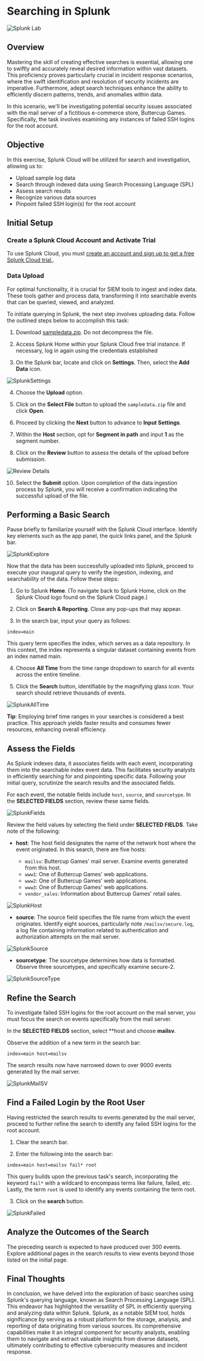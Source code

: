 # Searching in Splunk

![Splunk Lab](https://i.imgur.com/WOQooiE.png)

## Overview

Mastering the skill of creating effective searches is essential, allowing one to swiftly and accurately reveal desired information within vast datasets. This proficiency proves particularly crucial in incident response scenarios, where the swift identification and resolution of security incidents are imperative. Furthermore, adept search techniques enhance the ability to efficiently discern patterns, trends, and anomalies within data.

In this scenario, we'll be investigating potential security issues associated with the mail server of a fictitious e-commerce store, Buttercup Games. Specifically, the task involves examining any instances of failed SSH logins for the root account.

## Objective

In this exercise, Splunk Cloud will be utilized for search and investigation, allowing us to:

- Upload sample log data
- Search through indexed data using Search Processing Language (SPL)
- Assess search results
- Recognize various data sources
- Pinpoint failed SSH login(s) for the root account

## Initial Setup

### Create a Splunk Cloud Account and Activate Trial

To use Splunk Cloud, you must [create an account and sign up to get a free Splunk Cloud trial.](https://github.com/sindycp/Searching-in-Splunk-/blob/main/Splunk%20Account%20Sign-up.md).

### Data Upload

For optimal functionality, it is crucial for SIEM tools to ingest and index data. These tools gather and process data, transforming it into searchable events that can be queried, viewed, and analyzed.

To initiate querying in Splunk, the next step involves uploading data. Follow the outlined steps below to accomplish this task:

1. Download [sampledata.zip](https://github.com/sindycp/Searching-in-Splunk-/blob/main/sampledata.zip). Do not decompress the file.

2. Access Splunk Home within your Splunk Cloud free trial instance. If necessary, log in again using the credentials established

3. On the Splunk bar, locate and click on **Settings**. Then, select the **Add Data** icon.

![SplunkSettings](https://i.imgur.com/I5h4Coh.png)

4. Choose the **Upload** option.

5. Click on the **Select File** button to upload the `sampledata.zip` file and click **Open**.

6. Proceed by clicking the **Next** button to advance to **Input Settings**.

7. Within the **Host** section, opt for **Segment in path** and input **1** as the segment number.

9. Click on the **Review** button to assess the details of the upload before submission. 

![Review Details](https://i.imgur.com/FQA7yoc.png)

10. Select the **Submit** option. Upon completion of the data ingestion process by Splunk, you will receive a confirmation indicating the successful upload of the file.

## Performing a Basic Search

Pause briefly to familiarize yourself with the Splunk Cloud interface. Identify key elements such as the app panel, the quick links panel, and the Splunk bar.

![SplunkExplore](https://i.imgur.com/erTKRiA.png)

Now that the data has been successfully uploaded into Splunk, proceed to execute your inaugural query to verify the ingestion, indexing, and searchability of the data. Follow these steps:

1. Go to Splunk **Home**. (To navigate back to Splunk Home, click on the Splunk Cloud logo found on the Splunk Cloud page.)

2. Click on **Search & Reporting**. Close any pop-ups that may appear.

3. In the search bar, input your query as follows:
```SPL
index=main
```
This query term specifies the index, which serves as a data repository. In this context, the index represents a singular dataset containing events from an index named main.

4. Choose **All Time** from the time range dropdown to search for all events across the entire timeline.

5. Click the **Search** button, identifiable by the magnifying glass icon. Your search should retrieve thousands of events.

![SplunkAllTime](https://i.imgur.com/4y7izUd.png)

**Tip**: Employing brief time ranges in your searches is considered a best practice. This approach yields faster results and consumes fewer resources, enhancing overall efficiency.

## Assess the Fields

As Splunk indexes data, it associates fields with each event, incorporating them into the searchable index event data. This facilitates security analysts in efficiently searching for and pinpointing specific data. Following your initial query, scrutinize the search results and the associated fields.

For each event, the notable fields include `host`, `source`, and `sourcetype`. In the **SELECTED FIELDS** section, review these same fields.

![SplunkFields](https://i.imgur.com/fyPmvyV.png)

Review the field values by selecting the field under **SELECTED FIELDS**. Take note of the following:

- **host**: The host field designates the name of the network host where the event originated. In this search, there are five hosts:

  - `mailsv`: Buttercup Games' mail server. Examine events generated from this host.
  - `www1`: One of Buttercup Games' web applications.
  - `www2`: One of Buttercup Games' web applications.
  - `www3`: One of Buttercup Games' web applications.
  - `vendor_sales`: Information about Buttercup Games' retail sales.

![SplunkHost](https://i.imgur.com/ebozYaZ.png)
- **source**: The source field specifies the file name from which the event originates. Identify eight sources, particularly note `/mailsv/secure.log`, a log file containing information related to authentication and authorization attempts on the mail server.

![SplunkSource](https://i.imgur.com/ymMbqwv.png)

- **sourcetype**: The sourcetype determines how data is formatted. Observe three sourcetypes, and specifically examine secure-2.

![SplunkSourceType](https://i.imgur.com/sC6pP3T.png)

## Refine the Search

To investigate failed SSH logins for the root account on the mail server, you must focus the search on events specifically from the mail server.

In the **SELECTED FIELDS** section, select **host and choose **mailsv**.

Observe the addition of a new term in the search bar: 

```SPL
index=main host=mailsv
```

The search results now have narrowed down to over 9000 events generated by the mail server.

![SplunkMailSV](https://i.imgur.com/HOFW6Z0.png)

## Find a Failed Login by the Root User

Having restricted the search results to events generated by the mail server, proceed to further refine the search to identify any failed SSH logins for the root account.

1. Clear the search bar.

2. Enter the following into the search bar:
   
```SPL
index=main host=mailsv fail* root
```
This query builds upon the previous task's search, incorporating the keyword `fail*` with a wildcard to encompass terms like failure, failed, etc. Lastly, the term `root` is used to identify any events containing the term root.

3. Click on the **search** button.

![SplunkFailed](https://i.imgur.com/cKK0b7V.png)

## Analyze the Outcomes of the Search

The preceding search is expected to have produced over 300 events. Explore additional pages in the search results to view events beyond those listed on the initial page.

## Final Thoughts
In conclusion, we have delved into the exploration of basic searches using Splunk's querying language, known as Search Processing Language (SPL). This endeavor has highlighted the versatility of SPL in efficiently querying and analyzing data within Splunk. Splunk, as a notable SIEM tool, holds significance by serving as a robust platform for the storage, analysis, and reporting of data originating from various sources. Its comprehensive capabilities make it an integral component for security analysts, enabling them to navigate and extract valuable insights from diverse datasets, ultimately contributing to effective cybersecurity measures and incident response.
